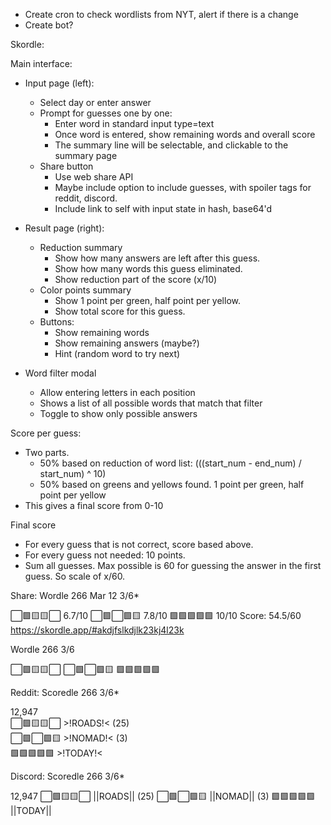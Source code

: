 - Create cron to check wordlists from NYT, alert if there is a change
- Create bot?

Skordle:

Main interface:
- Input page (left):
    - Select day or enter answer
    - Prompt for guesses one by one:
        - Enter word in standard input type=text
        - Once word is entered, show remaining words and overall score
        - The summary line will be selectable, and clickable to the summary page
    - Share button
        - Use web share API
        - Maybe include option to include guesses, with spoiler tags for reddit, discord.
        - Include link to self with input state in hash, base64'd

- Result page (right):
    - Reduction summary
        - Show how many answers are left after this guess. 
        - Show how many words this guess eliminated.
        - Show reduction part of the score (x/10)
    - Color points summary
        - Show 1 point per green, half point per yellow.
        - Show total score for this guess.
    - Buttons:
        - Show remaining words
        - Show remaining answers (maybe?)
        - Hint (random word to try next)

- Word filter modal
    - Allow entering letters in each position
    - Shows a list of all possible words that match that filter
    - Toggle to show only possible answers

Score per guess:
- Two parts.
    - 50% based on reduction of word list: (((start_num - end_num) / start_num) ^ 10)
    - 50% based on greens and yellows found. 1 point per green, half point per yellow
- This gives a final score from 0-10

Final score
- For every guess that is not correct, score based above.
- For every guess not needed: 10 points.
- Sum all guesses. Max possible is 60 for guessing the answer in the first guess. So scale of x/60.


Share:
Wordle 266 Mar 12 3/6*

⬜🟩🟨🟨⬜ 6.7/10
⬜🟩⬜🟩🟨 7.8/10
🟩🟩🟩🟩🟩 10/10
Score: 54.5/60
https://skordle.app/#akdjfslkdjlk23kj4l23k


Wordle 266 3/6

⬜🟩🟨🟨⬜
⬜🟩⬜🟩🟨
🟩🟩🟩🟩🟩

Reddit:
Scoredle 266 3/6*  

12,947  
⬜🟩🟨🟨⬜ >!ROADS!< (25)  
⬜🟩⬜🟩🟨 >!NOMAD!< (3)  
🟩🟩🟩🟩🟩 >!TODAY!<

Discord:
Scoredle 266 3/6*

12,947
⬜🟩🟨🟨⬜ ||ROADS|| (25)
⬜🟩⬜🟩🟨 ||NOMAD|| (3)
🟩🟩🟩🟩🟩 ||TODAY||
